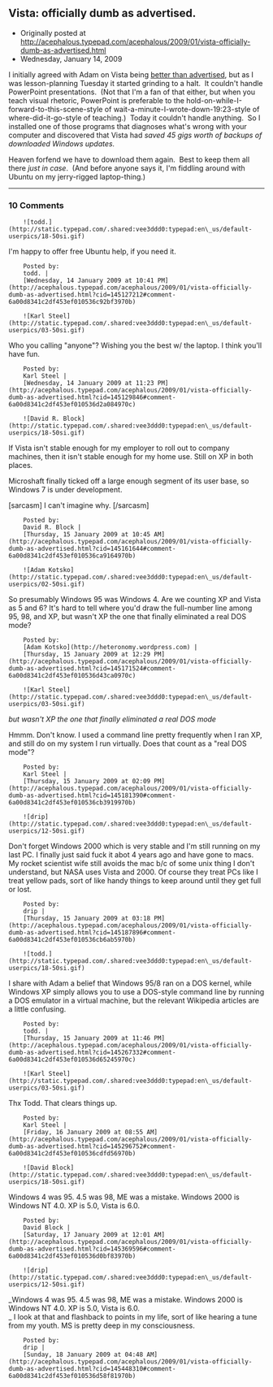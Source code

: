## Vista: officially dumb as advertised.

 * Originally posted at http://acephalous.typepad.com/acephalous/2009/01/vista-officially-dumb-as-advertised.html
 * Wednesday, January 14, 2009



I initially agreed with Adam on Vista being [better than advertised](http://heteronomy.wordpress.com/2009/01/07/in-which-i-take-a-controversial-opinion/), but as I was lesson-planning Tuesday it started grinding to a halt.  It couldn't handle PowerPoint presentations.  (Not that I'm a fan of that either, but when you teach visual rhetoric, PowerPoint is preferable to the hold-on-while-I-forward-to-this-scene-style of wait-a-minute-I-wrote-down-19:23-style of where-did-it-go-style of teaching.)  Today it couldn't handle anything.  So I installed one of those programs that diagnoses what's wrong with your computer and discovered that Vista had _saved 45 gigs worth of backups of downloaded Windows updates._  

Heaven forfend we have to download them again.  Best to keep them all there _just in case_.  (And before anyone says it, I'm fiddling around with Ubuntu on my jerry-rigged laptop-thing.)

		

* * *

### 10 Comments 

		

                
[]()

	

		![todd.](http://static.typepad.com/.shared:vee3ddd0:typepad:en\_us/default-userpics/18-50si.gif)
	

	

		

I'm happy to offer free Ubuntu help, if you need it.

	

		Posted by:
		todd. |
		[Wednesday, 14 January 2009 at 10:41 PM](http://acephalous.typepad.com/acephalous/2009/01/vista-officially-dumb-as-advertised.html?cid=145127212#comment-6a00d8341c2df453ef010536c92bf3970b)

[]()

	

		![Karl Steel](http://static.typepad.com/.shared:vee3ddd0:typepad:en\_us/default-userpics/03-50si.gif)
	

	

		

Who you calling "anyone"? Wishing you the best w/ the laptop. I think you'll have fun.

	

		Posted by:
		Karl Steel |
		[Wednesday, 14 January 2009 at 11:23 PM](http://acephalous.typepad.com/acephalous/2009/01/vista-officially-dumb-as-advertised.html?cid=145129846#comment-6a00d8341c2df453ef010536d2a084970c)

[]()

	

		![David R. Block](http://static.typepad.com/.shared:vee3ddd0:typepad:en\_us/default-userpics/18-50si.gif)
	

	

		

If Vista isn't stable enough for my employer to roll out to company machines, then it isn't stable enough for my home use. Still on XP in both places. 

Microshaft finally ticked off a large enough segment of its user base, so Windows 7 is under development. 

[sarcasm] I can't imagine why. [/sarcasm]

	

		Posted by:
		David R. Block |
		[Thursday, 15 January 2009 at 10:45 AM](http://acephalous.typepad.com/acephalous/2009/01/vista-officially-dumb-as-advertised.html?cid=145161644#comment-6a00d8341c2df453ef010536ca9164970b)

[]()

	

		![Adam Kotsko](http://static.typepad.com/.shared:vee3ddd0:typepad:en\_us/default-userpics/02-50si.gif)
	

	

		

So presumably Windows 95 was Windows 4.  Are we counting XP and Vista as 5 and 6?  It's hard to tell where you'd draw the full-number line among 95, 98, and XP, but wasn't XP the one that finally eliminated a real DOS mode?

	

		Posted by:
		[Adam Kotsko](http://heteronomy.wordpress.com) |
		[Thursday, 15 January 2009 at 12:29 PM](http://acephalous.typepad.com/acephalous/2009/01/vista-officially-dumb-as-advertised.html?cid=145171524#comment-6a00d8341c2df453ef010536d43ca0970c)

[]()

	

		![Karl Steel](http://static.typepad.com/.shared:vee3ddd0:typepad:en\_us/default-userpics/03-50si.gif)
	

	

		

_but wasn't XP the one that finally eliminated a real DOS mode_

Hmmm. Don't know. I used a command line pretty frequently when I ran XP, and still do on my system I run virtually. Does that count as a "real DOS mode"?

	

		Posted by:
		Karl Steel |
		[Thursday, 15 January 2009 at 02:09 PM](http://acephalous.typepad.com/acephalous/2009/01/vista-officially-dumb-as-advertised.html?cid=145181390#comment-6a00d8341c2df453ef010536cb3919970b)

[]()

	

		![drip](http://static.typepad.com/.shared:vee3ddd0:typepad:en\_us/default-userpics/12-50si.gif)
	

	

		

Don't forget Windows 2000 which is very stable and I'm still running on my last PC. I finally just said fuck it abot 4 years ago and have gone to macs. My rocket scientist wife still avoids the mac b/c of some unix thing I don't understand, but NASA uses Vista and 2000. Of course they treat PCs like I treat yellow pads, sort of like handy things to keep around until they get full or lost.

	

		Posted by:
		drip |
		[Thursday, 15 January 2009 at 03:18 PM](http://acephalous.typepad.com/acephalous/2009/01/vista-officially-dumb-as-advertised.html?cid=145187896#comment-6a00d8341c2df453ef010536cb6ab5970b)

[]()

	

		![todd.](http://static.typepad.com/.shared:vee3ddd0:typepad:en\_us/default-userpics/18-50si.gif)
	

	

		

I share with Adam a belief that Windows 95/8 ran on a DOS kernel, while Windows XP simply allows you to use a DOS-style command line by running a DOS emulator in a virtual machine, but the relevant Wikipedia articles are a little confusing. 

	

		Posted by:
		todd. |
		[Thursday, 15 January 2009 at 11:46 PM](http://acephalous.typepad.com/acephalous/2009/01/vista-officially-dumb-as-advertised.html?cid=145267332#comment-6a00d8341c2df453ef010536d65245970c)

[]()

	

		![Karl Steel](http://static.typepad.com/.shared:vee3ddd0:typepad:en\_us/default-userpics/03-50si.gif)
	

	

		

Thx Todd. That clears things up.

	

		Posted by:
		Karl Steel |
		[Friday, 16 January 2009 at 08:55 AM](http://acephalous.typepad.com/acephalous/2009/01/vista-officially-dumb-as-advertised.html?cid=145296752#comment-6a00d8341c2df453ef010536cdfd56970b)

[]()

	

		![David Block](http://static.typepad.com/.shared:vee3ddd0:typepad:en\_us/default-userpics/18-50si.gif)
	

	

		

Windows 4 was 95. 4.5 was 98, ME was a mistake. Windows 2000 is Windows NT 4.0. XP is 5.0, Vista is 6.0. 

	

		Posted by:
		David Block |
		[Saturday, 17 January 2009 at 12:01 AM](http://acephalous.typepad.com/acephalous/2009/01/vista-officially-dumb-as-advertised.html?cid=145369596#comment-6a00d8341c2df453ef010536d0bf83970b)

[]()

	

		![drip](http://static.typepad.com/.shared:vee3ddd0:typepad:en\_us/default-userpics/12-50si.gif)
	

	

		

_Windows 4 was 95. 4.5 was 98, ME was a mistake. Windows 2000 is Windows NT 4.0. XP is 5.0, Vista is 6.0.  
_  I look at that and flashback to points in my life, sort of like hearing a tune from my youth. MS is pretty deep in my consciousness.

	

		Posted by:
		drip |
		[Sunday, 18 January 2009 at 04:48 AM](http://acephalous.typepad.com/acephalous/2009/01/vista-officially-dumb-as-advertised.html?cid=145448310#comment-6a00d8341c2df453ef010536d58f81970b)

		

        